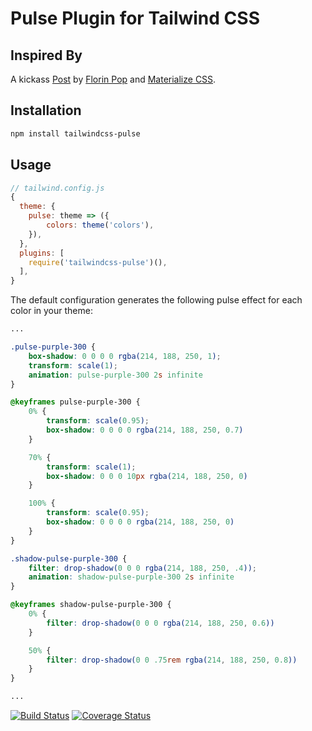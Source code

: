 # Pulse Plugin for Tailwind CSS

## Inspired By

A kickass [Post](https://www.florin-pop.com/blog/2019/03/css-pulse-effect/) by [Florin Pop](https://www.florin-pop.com/) and [Materialize CSS](https://materializecss.com).

## Installation

```bash
npm install tailwindcss-pulse
```

## Usage

```js
// tailwind.config.js
{
  theme: {
    pulse: theme => ({
        colors: theme('colors'),
    }),
  },
  plugins: [
    require('tailwindcss-pulse')(),
  ],
}
```

The default configuration generates the following pulse effect for each color in your theme:

```css
...

.pulse-purple-300 {
    box-shadow: 0 0 0 0 rgba(214, 188, 250, 1);
    transform: scale(1);
    animation: pulse-purple-300 2s infinite
}

@keyframes pulse-purple-300 {
    0% {
        transform: scale(0.95);
        box-shadow: 0 0 0 0 rgba(214, 188, 250, 0.7)
    }

    70% {
        transform: scale(1);
        box-shadow: 0 0 0 10px rgba(214, 188, 250, 0)
    }

    100% {
        transform: scale(0.95);
        box-shadow: 0 0 0 0 rgba(214, 188, 250, 0)
    }
}

.shadow-pulse-purple-300 {
    filter: drop-shadow(0 0 0 rgba(214, 188, 250, .4));
    animation: shadow-pulse-purple-300 2s infinite
}

@keyframes shadow-pulse-purple-300 {
    0% {
        filter: drop-shadow(0 0 0 rgba(214, 188, 250, 0.6))
    }

    50% {
        filter: drop-shadow(0 0 .75rem rgba(214, 188, 250, 0.8))
    }
}

...
```

[![Build Status](https://travis-ci.org/jamessessford/tailwindcss-pulse.svg?branch=master)](https://travis-ci.org/jamessessford/tailwindcss-pulse)
[![Coverage Status](https://coveralls.io/repos/github/jamessessford/tailwindcss-pulse/badge.svg?branch=master)](https://coveralls.io/github/jamessessford/tailwindcss-pulse?branch=master)
